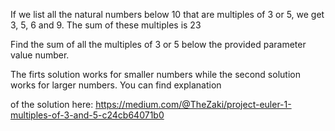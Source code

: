 If we list all the natural numbers below 10 that are multiples of 3 or 5, we get 3, 5, 6 and 9. The sum of these multiples is 23

Find the sum of all the multiples of 3 or 5 below the provided parameter value number.

The firts solution works for smaller numbers while the second solution works for larger numbers. You can find explanation 

of the solution here: https://medium.com/@TheZaki/project-euler-1-multiples-of-3-and-5-c24cb64071b0